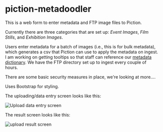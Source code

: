 # piction-metadoodler

This is a web form to enter metadata and FTP image files to Piction.

Currently there are three categories that are set up: *Event Images*, *Film Stills*, and *Exhibition Images*. 

Users enter metadata for a batch of images (i.e., this is for bulk metadata), which generates a csv that Piction can use to apply the metadata on ingest. I am working on getting tooltips so that staff can reference our [metadata dictionary](https://bam-pfa.github.io/BAMPFA-documentation/piction/piction-metadata-guide/). We have the FTP directory set up to ingest every couple of hours.

There are some basic security measures in place, we're looking at more.... 

Uses Bootstrap for styling.

The uploading/data entry screen looks like this: 

![Upload data entry screen](doodlerscreengrab1.png)

The result screen looks like this:

![upload result screen](doodlerscreengrab2.png)